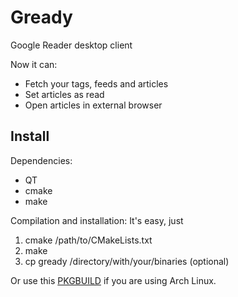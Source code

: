 Gready
======

Google Reader desktop client

Now it can:

- Fetch your tags, feeds and articles
- Set articles as read
- Open articles in external browser

Install
---------

Dependencies:

- QT
- cmake
- make

Compilation and installation:
It's easy, just

1. cmake /path/to/CMakeLists.txt
2. make
3. cp gready /directory/with/your/binaries (optional)

Or use this [PKGBUILD](https://aur.archlinux.org/packages.php?ID=52159) if you are using Arch Linux.
